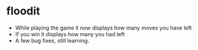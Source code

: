 # floodit

- While playing the game it now displays how many moves you have left
- If you win it displays how many you had left
- A few bug fixes, still learning.
